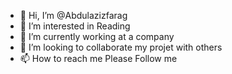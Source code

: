 - 👋 Hi, I’m @Abdulazizfarag
- 👀 I’m interested in Reading
- 🌱 I’m currently working at a company
- 💞️ I’m looking to collaborate my projet with others
- 📫 How to reach me Please Follow me

<!---
Abdulazizfarag is a ✨ special ✨ repository because its `README.md` (this file) appears on your GitHub profile.
You can click the Preview link to take a look at your changes.
--->
